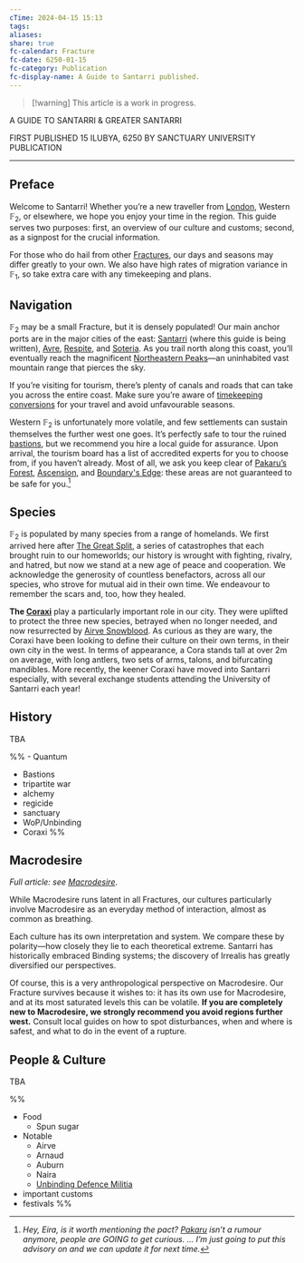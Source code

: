 ```yaml
---
cTime: 2024-04-15 15:13
tags: 
aliases: 
share: true
fc-calendar: Fracture
fc-date: 6250-01-15
fc-category: Publication
fc-display-name: A Guide to Santarri published.
---
```

> [!warning] This article is a work in progress.

A GUIDE TO SANTARRI & GREATER SANTARRI

FIRST PUBLISHED 15 ILUBYA, 6250 BY SANCTUARY UNIVERSITY PUBLICATION

---

## Preface

Welcome to Santarri! Whether you’re a new traveller from [London](London.md), Western $\mathbb{F}_{2}$, or elsewhere, we hope you enjoy your time in the region. This guide serves two purposes: first, an overview of our culture and customs; second, as a signpost for the crucial information. 

For those who do hail from other [Fractures](Fracture.md), our days and seasons may differ greatly to your own. We also have high rates of migration variance in $\mathbb{F}_{1}$, so take extra care with any timekeeping and plans.

## Navigation

$\mathbb{F}_{2}$ may be a small Fracture, but it is densely populated! Our main anchor ports are in the major cities of the east: [Santarri](Santarri.md) (where this guide is being written), [Avre](Avre.md), [Respite](Respite.md),  and [Soteria](Soteria.md). As you trail north along this coast, you’ll eventually reach the magnificent [Northeastern Peaks](Northeastern%20Peaks.md)—an uninhabited vast mountain range that pierces the sky. 

If you’re visiting for tourism, there’s plenty of canals and roads that can take you across the entire coast. Make sure you’re aware of [timekeeping conversions](./The%20Calendar%20Year.md) for your travel and avoid unfavourable seasons.

Western $\mathbb{F}_{2}$ is unfortunately more volatile, and few settlements can sustain themselves the further west one goes. It’s perfectly safe to tour the ruined [bastions](Bastion.md), but we recommend you hire a local guide for assurance. Upon arrival, the tourism board has a list of accredited experts for you to choose from, if you haven’t already. Most of all, we ask you keep clear of [Pakaru’s Forest](Pakaru%E2%80%99s%20Forest.md), [Ascension](Ascension.md), and [Boundary's Edge](Boundary's%20Edge.md): these areas are not guaranteed to be safe for you.[^1] 

## Species

$\mathbb{F}_{2}$ is populated by many species from a range of homelands. We first arrived here after [The Great Split](The%20Great%20Split.md), a series of catastrophes that each brought ruin to our homeworlds; our history is wrought with fighting, rivalry, and hatred, but now we stand at a new age of peace and cooperation. We acknowledge the generosity of countless benefactors, across all our species, who strove for mutual aid in their own time. We endeavour to remember the scars and, too, how they healed.

**The [Coraxi](Coraxi.md)** play a particularly important role in our city. They were uplifted to protect the three new species, betrayed when no longer needed, and now resurrected by [Airve Snowblood](Airve%20Snowblood.md). As curious as they are wary, the Coraxi have been looking to define their culture on their own terms, in their own city in the west. In terms of appearance, a Cora stands tall at over 2m on average, with long antlers, two sets of arms, talons, and bifurcating mandibles. More recently, the keener Coraxi have moved into Santarri especially, with several exchange students attending the University of Santarri each year!

## History

TBA

%% - Quantum
- Bastions
- tripartite war
- alchemy
- regicide
- sanctuary
- WoP/Unbinding
- Coraxi %%

## Macrodesire

*Full article: see [Macrodesire](Macrodesire.md)*.

While Macrodesire runs latent in all Fractures, our cultures particularly involve Macrodesire as an everyday method of interaction, almost as common as breathing. 

Each culture has its own interpretation and system. We compare these by polarity—how closely they lie to each theoretical extreme. Santarri has historically embraced Binding systems; the discovery of Irrealis has greatly diversified our perspectives. 

Of course, this is a very anthropological perspective on Macrodesire. Our Fracture survives because it wishes to: it has its own use for Macrodesire, and at its most saturated levels this can be volatile. **If you are completely new to Macrodesire, we strongly recommend you avoid regions further west.** Consult local guides on how to spot disturbances, when and where is safest, and what to do in the event of a rupture.

## People & Culture

TBA

%% 
- Food
	- Spun sugar
- Notable
	- Airve
	- Arnaud
	- Auburn
	- Naira
	- [Unbinding Defence Militia](Unbinding%20Defence%20Militia.md)
- important customs
- festivals %%

[^1]: *Hey, Eira, is it worth mentioning the pact? [Pakaru](Pakaru.md) isn’t a rumour anymore, people are GOING to get curious. … I’m just going to put this advisory on and we can update it for next time.*